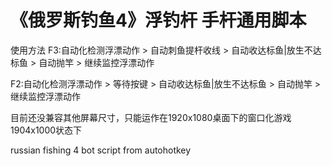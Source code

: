 # 《俄罗斯钓鱼4》浮钓杆 手杆通用脚本
使用方法
F3:自动化检测浮漂动作 > 自动刺鱼提杆收线 > 自动收达标鱼|放生不达标鱼 > 自动抛竿 > 继续监控浮漂动作

F2:自动化检测浮漂动作 > 等待按键 > 自动收达标鱼|放生不达标鱼 > 自动抛竿 > 继续监控浮漂动作

目前还没兼容其他屏幕尺寸，只能运作在1920x1080桌面下的窗口化游戏1904x1000状态下

russian fishing 4 bot script from autohotkey
